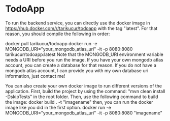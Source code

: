 # TodoApp

To run the backend service, you can directly use the docker image in https://hub.docker.com/r/tarikucur/todoapp with the tag "latest".
For that reason, you should compile the following in order:

docker pull tarikucur/todoapp
docker run -e MONGODB_URI="your_mongodb_atlas_uri" -it -p 8080:8080 tarikucur/todoapp:latest
Note that the MONGODB_URI environment variable needs a URI before you run the image.
If you have your own mongodb atlas account, you can create a database for that reason.
If you do not have a mongodb atlas account, I can provide you with my own database uri 
information, just contact me!

You can also create your own docker image to run different versions of the application. First,
build the project by using the command:
"mvn clean install -DskipTests"
in the root folder.
Then, use the following command to build the image:
docker build . -t "imagename"
then, you can run the docker image like you did in the first option.
docker run -e MONGODB_URI="your_mongodb_atlas_uri" -it -p 8080:8080 "imagename"
